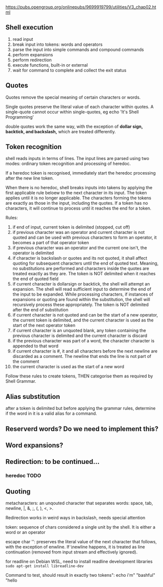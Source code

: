 https://pubs.opengroup.org/onlinepubs/9699919799/utilities/V3_chap02.html

## Shell execution

1. read input
2. break input into tokens: words and operators
3. parse the input into simple commands and compound commands
4. perform expansions
5. perform redirection
6. execute functions, built-in or external
7. wait for command to complete and collect the exit status

## Quotes

Quotes remove the special meaning of certain characters or words. 

Single quotes preserve the literal value of each character within quotes.
A single-quote cannot occur within single-quotes, eg echo 'It's Shell Programming' 

double quotes work the same way, with the exception of **dollar sign, backtick, and backslash,** which are treated differently.

## Token recognition

shell reads inputs in terms of lines. The input lines are parsed using two modes: ordinary token recognition and processing of heredoc.

If a heredoc token is recognised, immediately start the heredoc processing after the new line token. 

When there is no heredoc, shell breaks inputs into takens by applying the first applicable rule beloew to the next character in its input. The token applies until it is no longer applicable. The characters forming the tokens are exactly as those in the input, including the quotes. If a token has no characters, it will continue to process until it reaches the end for a token.

Rules:
1. if end of input, current token is delimited (stopped, cut off)
2. if previous character was an operator and current character is not quoted and can be used with previous characters to form an operator, it becomes a part of that operator token
3. if previous character was an operator and the current one isn't, the operator is delimited
4. if character is backslash or quotes and its not quoted, it shall affect quoting for subsequent characters until the end of quoted text. Meaning, no substitutions are performed and characters inside the quotes are treated exactly as they are. The token is NOT delimited when it reaches the end of quoted field
5. if current character is dollarsign or backtick, the shell will attempt an expansion. The shell will read sufficient input to determine the end of the input to be expanded. While processing characters, if instances of expansions or quoting are found within the substitution, the shell will recursively process these appropriately. The token is NOT delimited after the end of substitution
6. if current character is not quoted and can be the start of a new operator, the current token is delimited, and the current character is used as the start of the next operator token
7. if current character is an unquoted blank, any token containing the previous character is delimited and the current character is discard
8. if the previous character was part of a word, the character character is appended to that word
9. if current character is #, it and all characters before the next newline are discarded as a comment. The newline that ends the line is not part of the comment
10. the current character is used as the start of a new word

Follow these rules to create tokens, THEN categorise them as required by Shell Grammar. 

## Alias substitution

after a token is delimited but before applying the grammar rules, determine if the word in it is a valid alias for a command.

## Reserverd words? Do we need to implement this?

## Word expansions?

## Redirection: to be continued...

### heredoc TODO

## Quoting

metacharacters: an unqouted character that separates words: space, tab, newline, |, &, ;, (, ), <, >. 

Redirection works in weird ways in backslash, needs special attention

token: sequence of chars considered a single unit by the shell. It is either a word or an operator

escape char '\': preserves the literal value of the next character that follows, with the exception of enwline. If \newline happens, it is treated as line continuation (removed from input stream and effectively ignored).

for readline on Debian WSL, need to install readline development libraries
`sudo apt-get install libreadline-dev`

Command to test, should result in exactly two tokens":
echo i\'m" "bashful" "hello